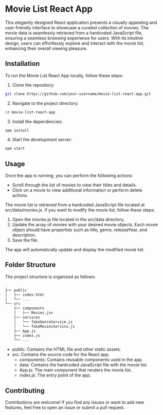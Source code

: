 # Movie List React App

This elegantly designed React application presents a visually appealing and user-friendly interface to showcase a curated collection of movies. The movie data is seamlessly retrieved from a hardcoded JavaScript file, ensuring a seamless browsing experience for users. With its intuitive design, users can effortlessly explore and interact with the movie list, enhancing their overall viewing pleasure.

## Installation

To run the Movie List React App locally, follow these steps:

1. Clone the repository:

```bash
git clone https://github.com/your-username/movie-list-react-app.git
```

2. Navigate to the project directory:

```bash
cd movie-list-react-app
```

3. Install the dependencies:

```bash
npm install
```

4. Start the development server:

```bash
npm start
```

## Usage

Once the app is running, you can perform the following actions:

- Scroll through the list of movies to view their titles and details.
- Click on a movie to view additional information or perform delete actions.

The movie list is retrieved from a hardcoded JavaScript file located at src/data/movies.js. If you want to modify the movie list, follow these steps:

1.  Open the movies.js file located in the src/data directory.
2.  Update the array of movies with your desired movie objects. Each movie object should have properties such as title, genre, releaseYear, and description.
3.  Save the file.

The app will automatically update and display the modified movie list.

## Folder Structure

The project structure is organized as follows:

```bash
.
├── public
│   ├── index.html
│   └── ...
└── src
    ├── components
    │   ├── Movies.jsx
    ├── services
    │   └── fakeGenreService.js
    │   └── fakeMoviesService.js
    ├── App.js
    ├── index.js
    └── ...

```

- public: Contains the HTML file and other static assets.
- src: Contains the source code for the React app.
  - components: Contains reusable components used in the app.
  - data: Contains the hardcoded JavaScript file with the movie list.
  - App.js: The main component that renders the movie list.
  - index.js: The entry point of the app.

## Contributing

Contributions are welcome! If you find any issues or want to add new features, feel free to open an issue or submit a pull request.
